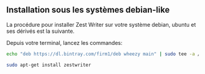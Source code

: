 ## Installation sous les systèmes debian-like

La procédure pour installer Zest Writer sur votre système debian, ubuntu et ses dérivés est la suivante.

Depuis votre terminal, lancez les commandes:

```bash
echo "deb https://dl.bintray.com/firm1/deb wheezy main" | sudo tee -a /etc/apt/sources.list.d/zestwriter.list
```

```bash
sudo apt-get install zestwriter
```

